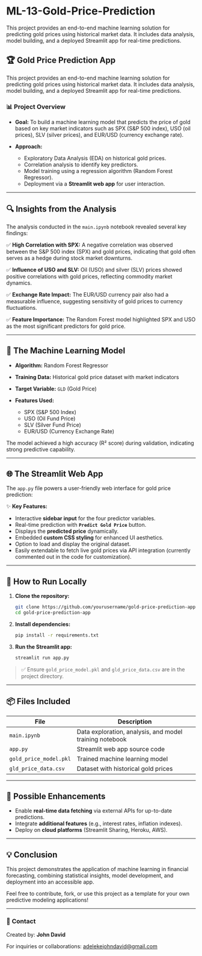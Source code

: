 # ML-13-Gold-Price-Prediction
This project provides an end-to-end machine learning solution for predicting gold prices using historical market data. It includes data analysis, model building, and a deployed Streamlit app for real-time predictions.

## 🏆 **Gold Price Prediction App**

This project provides an end-to-end machine learning solution for predicting gold prices using historical market data. It includes data analysis, model building, and a deployed Streamlit app for real-time predictions.

### 📊 **Project Overview**

* **Goal:** To build a machine learning model that predicts the price of gold based on key market indicators such as SPX (S\&P 500 index), USO (oil prices), SLV (silver prices), and EUR/USD (currency exchange rate).

* **Approach:**

  * Exploratory Data Analysis (EDA) on historical gold prices.
  * Correlation analysis to identify key predictors.
  * Model training using a regression algorithm (Random Forest Regressor).
  * Deployment via a **Streamlit web app** for user interaction.

---

## 🔍 **Insights from the Analysis**

The analysis conducted in the `main.ipynb` notebook revealed several key findings:

✅ **High Correlation with SPX:**
A negative correlation was observed between the S\&P 500 index (SPX) and gold prices, indicating that gold often serves as a hedge during stock market downturns.

✅ **Influence of USO and SLV:**
Oil (USO) and silver (SLV) prices showed positive correlations with gold prices, reflecting commodity market dynamics.

✅ **Exchange Rate Impact:**
The EUR/USD currency pair also had a measurable influence, suggesting sensitivity of gold prices to currency fluctuations.

✅ **Feature Importance:**
The Random Forest model highlighted SPX and USO as the most significant predictors for gold price.

---

## 🤖 **The Machine Learning Model**

* **Algorithm:** Random Forest Regressor
* **Training Data:** Historical gold price dataset with market indicators
* **Target Variable:** `GLD` (Gold Price)
* **Features Used:**

  * SPX (S\&P 500 Index)
  * USO (Oil Fund Price)
  * SLV (Silver Fund Price)
  * EUR/USD (Currency Exchange Rate)

The model achieved a high accuracy (R² score) during validation, indicating strong predictive capability.

---

## 🌐 **The Streamlit Web App**

The `app.py` file powers a user-friendly web interface for gold price prediction:

✨ **Key Features:**

* Interactive **sidebar input** for the four predictor variables.
* Real-time prediction with **`Predict Gold Price`** button.
* Displays the **predicted price** dynamically.
* Embedded **custom CSS styling** for enhanced UI aesthetics.
* Option to load and display the original dataset.
* Easily extendable to fetch live gold prices via API integration (currently commented out in the code for customization).

---

## 🚀 **How to Run Locally**

1. **Clone the repository:**

   ```bash
   git clone https://github.com/yourusername/gold-price-prediction-app.git
   cd gold-price-prediction-app
   ```

2. **Install dependencies:**

   ```bash
   pip install -r requirements.txt
   ```

3. **Run the Streamlit app:**

   ```bash
   streamlit run app.py
   ```

> ✅ Ensure `gold_price_model.pkl` and `gld_price_data.csv` are in the project directory.

---

## 📦 **Files Included**

| File                   | Description                                             |
| ---------------------- | ------------------------------------------------------- |
| `main.ipynb`           | Data exploration, analysis, and model training notebook |
| `app.py`               | Streamlit web app source code                           |
| `gold_price_model.pkl` | Trained machine learning model                          |
| `gld_price_data.csv`   | Dataset with historical gold prices                     |

---

## 📝 **Possible Enhancements**

* Enable **real-time data fetching** via external APIs for up-to-date predictions.
* Integrate **additional features** (e.g., interest rates, inflation indexes).
* Deploy on **cloud platforms** (Streamlit Sharing, Heroku, AWS).

---

## 💡 **Conclusion**

This project demonstrates the application of machine learning in financial forecasting, combining statistical insights, model development, and deployment into an accessible app.

Feel free to contribute, fork, or use this project as a template for your own predictive modeling applications!

---

### 🤝 **Contact**

Created by: **John David**

For inquiries or collaborations: adelekejohndavid@gmail.com
